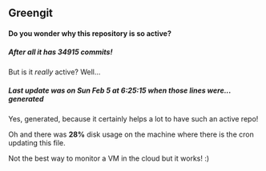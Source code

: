 ## Greengit

#### Do you wonder why this repository is so active?

##### After all it has 34915 commits!

But is it *really* active? Well...

##### Last update was on Sun Feb 5 at 6:25:15 when those lines were... generated

Yes, generated, because it certainly helps a lot to have such an active repo!

Oh and there was **28%** disk usage on the machine
where there is the cron updating this file.

Not the best way to monitor a VM in the cloud but it works! :)
